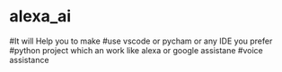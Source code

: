 # alexa_ai
#It will Help you to make
#use vscode or pycham or any IDE you prefer
#python project which an work like alexa or google assistane
#voice assistance
